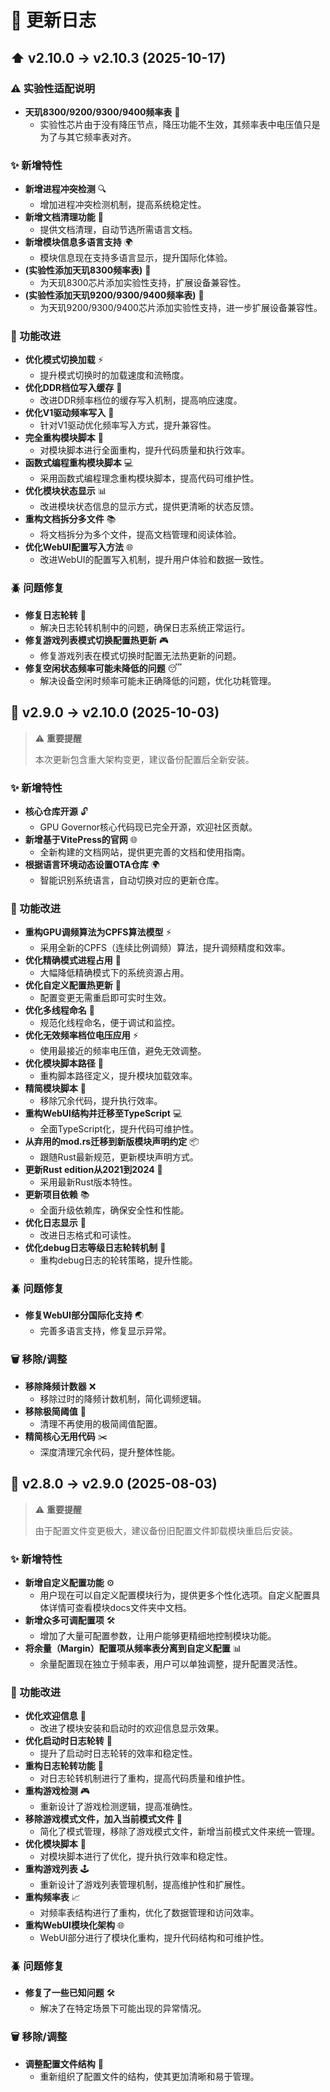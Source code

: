 # 📝 更新日志

## ⬆️ v2.10.0 → v2.10.3 (2025-10-17)

### ⚠️ 实验性适配说明

- **天玑8300/9200/9300/9400频率表** 📱
  - 实验性芯片由于没有降压节点，降压功能不生效，其频率表中电压值只是为了与其它频率表对齐。

### ✨ 新增特性

- **新增进程冲突检测** 🔍
  - 增加进程冲突检测机制，提高系统稳定性。
- **新增文档清理功能** 🧹
  - 提供文档清理，自动节选所需语言文档。
- **新增模块信息多语言支持** 🌍
  - 模块信息现在支持多语言显示，提升国际化体验。
- **(实验性添加天玑8300频率表)** 📱
  - 为天玑8300芯片添加实验性支持，扩展设备兼容性。
- **(实验性添加天玑9200/9300/9400频率表)** 📱
  - 为天玑9200/9300/9400芯片添加实验性支持，进一步扩展设备兼容性。

### 🔧 功能改进

- **优化模式切换加载** ⚡
  - 提升模式切换时的加载速度和流畅度。
- **优化DDR档位写入缓存** 💾
  - 改进DDR频率档位的缓存写入机制，提高响应速度。
- **优化V1驱动频率写入** 🔧
  - 针对V1驱动优化频率写入方式，提升兼容性。
- **完全重构模块脚本** 🔄
  - 对模块脚本进行全面重构，提升代码质量和执行效率。
- **函数式编程重构模块脚本** 💻
  - 采用函数式编程理念重构模块脚本，提高代码可维护性。
- **优化模块状态显示** 📊
  - 改进模块状态信息的显示方式，提供更清晰的状态反馈。
- **重构文档拆分多文件** 📚
  - 将文档拆分为多个文件，提高文档管理和阅读体验。
- **优化WebUI配置写入方法** 🌐
  - 改进WebUI的配置写入机制，提升用户体验和数据一致性。

### 🪲 问题修复

- **修复日志轮转** 📝
  - 解决日志轮转机制中的问题，确保日志系统正常运行。
- **修复游戏列表模式切换配置热更新** 🎮
  - 修复游戏列表在模式切换时配置无法热更新的问题。
- **修复空闲状态频率可能未降低的问题** 😴
  - 解决设备空闲时频率可能未正确降低的问题，优化功耗管理。

## 🚀 v2.9.0 → v2.10.0 (2025-10-03)

> ⚠️ **重要提醒**
>
> 本次更新包含重大架构变更，建议备份配置后全新安装。

### ✨ 新增特性

- **核心仓库开源** 🔓
  - GPU Governor核心代码现已完全开源，欢迎社区贡献。
- **新增基于VitePress的官网** 🌐
  - 全新构建的文档网站，提供更完善的文档和使用指南。
- **根据语言环境动态设置OTA仓库** 🌍
  - 智能识别系统语言，自动切换对应的更新仓库。

### 🔧 功能改进

- **重构GPU调频算法为CPFS算法模型** ⚡
  - 采用全新的CPFS（连续比例调频）算法，提升调频精度和效率。
- **优化精确模式进程占用** 🎯
  - 大幅降低精确模式下的系统资源占用。
- **优化自定义配置热更新** 🔄
  - 配置变更无需重启即可实时生效。
- **优化多线程命名** 🧵
  - 规范化线程命名，便于调试和监控。
- **优化无效频率档位电压应用** ⚡
  - 使用最接近的频率电压值，避免无效调整。
- **优化模块脚本路径** 📂
  - 重构脚本路径定义，提升模块加载效率。
- **精简模块脚本** 🧹
  - 移除冗余代码，提升执行效率。
- **重构WebUI结构并迁移至TypeScript** 💻
  - 全面TypeScript化，提升代码可维护性。
- **从弃用的mod.rs迁移到新版模块声明约定** 📦
  - 跟随Rust最新规范，更新模块声明方式。
- **更新Rust edition从2021到2024** 🦀
  - 采用最新Rust版本特性。
- **更新项目依赖** 📚
  - 全面升级依赖库，确保安全性和性能。
- **优化日志显示** 📝
  - 改进日志格式和可读性。
- **优化debug日志等级日志轮转机制** 🔄
  - 重构debug日志的轮转策略，提升性能。

### 🪲 问题修复

- **修复WebUI部分国际化支持** 🌏
  - 完善多语言支持，修复显示异常。

### 🗑️ 移除/调整

- **移除降频计数器** ❌
  - 移除过时的降频计数机制，简化调频逻辑。
- **移除极简阈值** 🧹
  - 清理不再使用的极简阈值配置。
- **精简核心无用代码** ✂️
  - 深度清理冗余代码，提升整体性能。

## 🚀 v2.8.0 → v2.9.0 (2025-08-03)

> ⚠️ **重要提醒**
>
> 由于配置文件变更极大，建议备份旧配置文件卸载模块重启后安装。

### ✨ 新增特性

- **新增自定义配置功能** ⚙️
  - 用户现在可以自定义配置模块行为，提供更多个性化选项。自定义配置具体详情可查看模块docs文件夹中文档。
- **新增众多可调配置项** 🛠️
  - 增加了大量可配置参数，让用户能够更精细地控制模块功能。
- **将余量（Margin）配置项从频率表分离到自定义配置** 📊
  - 余量配置现在独立于频率表，用户可以单独调整，提升配置灵活性。

### 🔧 功能改进

- **优化欢迎信息** 👋
  - 改进了模块安装和启动时的欢迎信息显示效果。
- **优化启动时日志轮转** 📒
  - 提升了启动时日志轮转的效率和稳定性。
- **重构日志轮转功能** 🔄
  - 对日志轮转机制进行了重构，提高代码质量和维护性。
- **重构游戏检测** 🎮
  - 重新设计了游戏检测逻辑，提高准确性。
- **移除游戏模式文件，加入当前模式文件** 📄
  - 简化了模式管理，移除了游戏模式文件，新增当前模式文件来统一管理。
- **优化模块脚本** 🧠
  - 对模块脚本进行了优化，提升执行效率和稳定性。
- **重构游戏列表** 🕹️
  - 重新设计了游戏列表管理机制，提高维护性和扩展性。
- **重构频率表** 📈
  - 对频率表结构进行了重构，优化了数据管理和访问效率。
- **重构WebUI模块化架构** 🌐
  - WebUI部分进行了模块化重构，提升代码结构和可维护性。

### 🪲 问题修复

- **修复了一些已知问题** 🛠️
  - 解决了在特定场景下可能出现的异常情况。

### 🗑️ 移除/调整

- **调整配置文件结构** 📁
  - 重新组织了配置文件的结构，使其更加清晰和易于管理。
